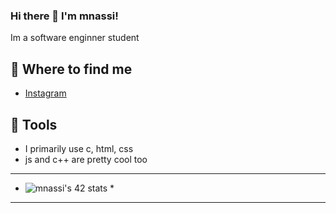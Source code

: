 ### Hi there 👋 I'm mnassi!

Im a software enginner student

## 📑 Where to find me
- [Instagram](https://www.instagram.com/med_nassi20/)

## 🤖 Tools
- I primarily use c, html, css
- js and c++ are pretty cool too

***********************************************************************************************************
*   ![mnassi's 42 stats](https://badge.mediaplus.ma/naruto/mnassi)   *
***********************************************************************************************************
